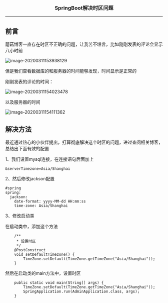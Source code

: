 ### <center>SpringBoot解决时区问题
***
## 前言

蘑菇博客一直存在时区不正确的问题，让我苦不堪言，比如刚刚发表的评论会显示八小时前

![image-20200311153938129](https://cdn.losey.top/blog/image-20200311153938129.png)

但是我们查看数据库的和服务器的时间能够发现，时间显示是正常的

刚刚发表的评论的时间：

![image-20200311154023478](https://cdn.losey.top/blog/image-20200311154023478.png)

以及服务器的时间

![image-20200311154111362](https://cdn.losey.top/blog/image-20200311154111362.png)

## 解决方法

最近通过热心的小伙伴提出，打算彻底解决这个时区的问题，进过查阅相关博客，总结出下面有效的配置

1、我们设置mysql连接，在连接语句后面加上

```
&serverTimezone=Asia/Shanghai
```

2、然后修改jackson配置

```
#spring
spring:
  jackson:
    date-format: yyyy-MM-dd HH:mm:ss
    time-zone: Asia/Shanghai
```

3、修改启动类

在启动类中，添加这个方法

```
    /**
     * 设置时区
     */
    @PostConstruct
    void setDefaultTimezone() {
        TimeZone.setDefault(TimeZone.getTimeZone("Asia/Shanghai"));
    }

```

然后在启动类的main方法中，设置时区

```
    public static void main(String[] args) {
        TimeZone.setDefault(TimeZone.getTimeZone("Asia/Shanghai"));
        SpringApplication.run(AdminApplication.class, args);
    }

```

